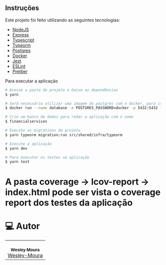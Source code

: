 ## Instruções

Este projeto foi feito utilizando as seguintes tecnologias:

- [NodeJS](https://github.com/nodejs)
- [Express](https://github.com/expressjs/express)
- [Typescript](https://www.typescriptlang.org/)
- [Typeorm](https://github.com/typeorm/typeorm)
- [Postgres](https://www.postgresql.org/)
- [Docker](https://www.docker.com/)
- [Jest](https://github.com/facebook/jest)
- [ESLint](https://github.com/eslint/eslint)
- [Prettier](https://github.com/prettier/prettier)

Para executar a aplicação

```bash
# Acesse a pasta do projeto e baixe as dependências
$ yarn
```

```bash
# Será necessário utilizar uma imagem do postgres com o docker, para isso execute o seguinte comando no docker
$ docker run --name database -e POSTGRES_PASSWORD=docker -p 5432:5432 -d postgres
```

```bash
# Crie um banco de dados para rodar a aplicação com o nome
$ financialservices
```

```bash
# Execute as migrations do projeto
$ yarn typeorm migration:run src/shared/infra/typeorm
```

```bash
# Execute a aplicação
$ yarn dev
```

```bash
# Para executar os testes na aplicação
$ yarn test
```

# A pasta coverage -> lcov-report -> index.html pode ser vista o coverage report dos testes da aplicação

# :computer: Autor

<table>
  <tr>
    <td align="center">
      <a href="https://github.com/Wesley-Moura">
        <br />
        <sub>
          <b>Wesley Moura</b>
        </sub>
       </a>
       <br />
       <a href="https://github.com/Wesley-Moura/" title="GitHub">Wesley-Moura</a>
       <br />
    </td>
  </tr>
</table>